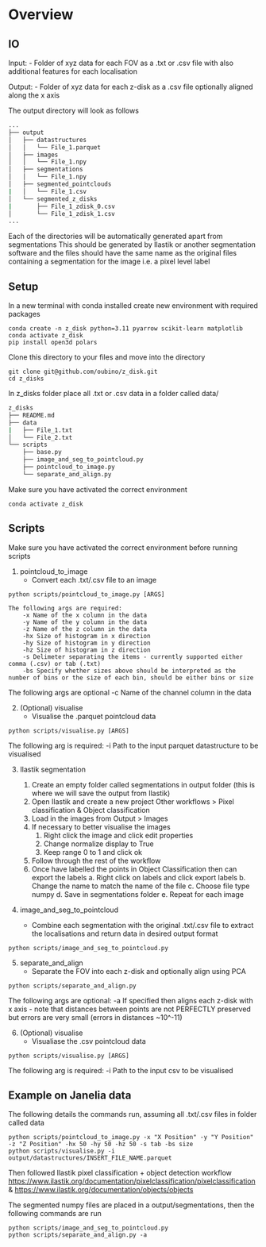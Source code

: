 # Overview

## IO

Input:
    - Folder of xyz data for each FOV as a .txt or .csv file with also additional features for each localisation
               
Output:
    - Folder of xyz data for each z-disk as a .csv file optionally aligned along the x axis

The output directory will look as follows

```bash
...
├── output
│   ├── datastructures
│   │   └── File_1.parquet
│   ├── images
│   │   └── File_1.npy
│   ├── segmentations
│   │   └── File_1.npy
│   ├── segmented_pointclouds
|   │   └── File_1.csv
│   └── segmented_z_disks
|       ├── File_1_zdisk_0.csv
│       └── File_1_zdisk_1.csv
...
```

Each of the directories will be automatically generated apart from segmentations
This should be generated by Ilastik or another segmentation software and the files should have the same name as the original files containing a segmentation for the image i.e. a pixel level label

## Setup

In a new terminal with conda installed create new environment with required packages

```shell
conda create -n z_disk python=3.11 pyarrow scikit-learn matplotlib
conda activate z_disk
pip install open3d polars
```

Clone this directory to your files and move into the directory

```shell
git clone git@github.com/oubino/z_disk.git
cd z_disks
```

In z_disks folder place all .txt or .csv data in a folder called data/

```bash
z_disks
├── README.md
├── data
|   ├── File_1.txt
│   └── File_2.txt
└── scripts
    ├── base.py
    ├── image_and_seg_to_pointcloud.py
    ├── pointcloud_to_image.py
    └── separate_and_align.py
```

Make sure you have activated the correct environment 

```shell
conda activate z_disk 
```

## Scripts

Make sure you have activated the correct environment before running scripts

1. pointcloud_to_image
    - Convert each .txt/.csv file to an image

```shell
python scripts/pointcloud_to_image.py [ARGS]
```
```shell
The following args are required:
    -x Name of the x column in the data
    -y Name of the y column in the data
    -z Name of the z column in the data
    -hx Size of histogram in x direction
    -hy Size of histogram in y direction
    -hz Size of histogram in z direction
    -s Delimeter separating the items - currently supported either comma (.csv) or tab (.txt)
    -bs Specify whether sizes above should be interpreted as the number of bins or the size of each bin, should be either bins or size
```

The following args are optional
    -c Name of the channel column in the data 

2. (Optional) visualise
    - Visualise the .parquet pointcloud data

```shell
python scripts/visualise.py [ARGS]
```

The following arg is required:
    -i Path to the input parquet datastructure to be visualised

3. Ilastik segmentation

    1. Create an empty folder called segmentations in output folder (this is where we will save the output from Ilastik)
    2. Open Ilastik and create a new project Other workflows > Pixel classification & Object classification
    3. Load in the images from Output > Images
    4. If necessary to better visualise the images
        1. Right click the image and click edit properties
        2. Change normalize display to True 
        3. Keep range 0 to 1 and click ok
    5. Follow through the rest of the workflow
    6. Once have labelled the points in Object Classification then can export the labels 
        a. Right click on labels and click export labels
        b. Change the name to match the name of the file 
        c. Choose file type numpy
        d. Save in segmentations folder
        e. Repeat for each image

4. image_and_seg_to_pointcloud 
    - Combine each segmentation with the original .txt/.csv file to extract the localisations and return data in desired output format

```shell
python scripts/image_and_seg_to_pointcloud.py
```

5. separate_and_align
    - Separate the FOV into each z-disk and optionally align using PCA

```shell
python scripts/separate_and_align.py
```

The following args are optional:
    -a If specified then aligns each z-disk with x axis - note that distances between points are not PERFECTLY preserved but errors are very small (errors in distances ~10^-11)

6. (Optional) visualise
    - Visualiase the .csv pointcloud data

```shell
python scripts/visualise.py [ARGS]
```

The following arg is required:
    -i Path to the input csv to be visualised

## Example on Janelia data

The following details the commands run, assuming all .txt/.csv files in folder called data

```shell
python scripts/pointcloud_to_image.py -x "X Position" -y "Y Position" -z "Z Position" -hx 50 -hy 50 -hz 50 -s tab -bs size
python scripts/visualise.py -i output/datastructures/INSERT_FILE_NAME.parquet
```

Then followed Ilastik pixel classification + object detection workflow https://www.ilastik.org/documentation/pixelclassification/pixelclassification & https://www.ilastik.org/documentation/objects/objects

The segmented numpy files are placed in a output/segmentations, then the following commands are run

```shell
python scripts/image_and_seg_to_pointcloud.py
python scripts/separate_and_align.py -a
```